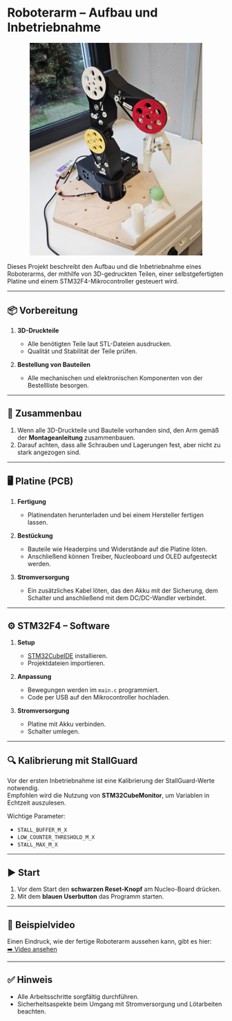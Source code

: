 # Roboterarm – Aufbau und Inbetriebnahme

<p align="center">
    <img src="./roboterarm_bild.jpeg" alt="Roboterarm" width="400"/>
</p>    

Dieses Projekt beschreibt den Aufbau und die Inbetriebnahme eines Roboterarms, der mithilfe von 3D-gedruckten Teilen, einer selbstgefertigten Platine und einem STM32F4-Mikrocontroller gesteuert wird.  

---

## 📦 Vorbereitung

1. **3D-Druckteile**  
   - Alle benötigten Teile laut STL-Dateien ausdrucken.  
   - Qualität und Stabilität der Teile prüfen.  

2. **Bestellung von Bauteilen**  
   - Alle mechanischen und elektronischen Komponenten von der Bestellliste besorgen.  

---

## 🔧 Zusammenbau

1. Wenn alle 3D-Druckteile und Bauteile vorhanden sind, den Arm gemäß der **Montageanleitung** zusammenbauen.  
2. Darauf achten, dass alle Schrauben und Lagerungen fest, aber nicht zu stark angezogen sind.  

---

## 🖥️ Platine (PCB)

1. **Fertigung**  
   - Platinendaten herunterladen und bei einem Hersteller fertigen lassen.  

2. **Bestückung**  
   - Bauteile wie Headerpins und Widerstände auf die Platine löten.  
   - Anschließend können Treiber, Nucleoboard und OLED aufgesteckt werden.

3. **Stromversorgung**  
   - Ein zusätzliches Kabel löten, das den Akku mit der Sicherung, dem Schalter und anschließend mit dem DC/DC-Wandler verbindet.  

---

## ⚙️ STM32F4 – Software

1. **Setup**  
   - [STM32CubeIDE](https://www.st.com/en/development-tools/stm32cubeide.html) installieren.  
   - Projektdateien importieren.  

2. **Anpassung**  
   - Bewegungen werden im `main.c` programmiert.  
   - Code per USB auf den Mikrocontroller hochladen.  

3. **Stromversorgung**  
   - Platine mit Akku verbinden.  
   - Schalter umlegen.  

---

## 🔍 Kalibrierung mit StallGuard

Vor der ersten Inbetriebnahme ist eine Kalibrierung der StallGuard-Werte notwendig.  
Empfohlen wird die Nutzung von **STM32CubeMonitor**, um Variablen in Echtzeit auszulesen.  

Wichtige Parameter:  
- `STALL_BUFFER_M_X`  
- `LOW_COUNTER_THRESHOLD_M_X`  
- `STALL_MAX_M_X`  

---

## ▶️ Start

1. Vor dem Start den **schwarzen Reset-Knopf** am Nucleo-Board drücken.  
2. Mit dem **blauen Userbutton** das Programm starten.  

---

## 🎥 Beispielvideo

Einen Eindruck, wie der fertige Roboterarm aussehen kann, gibt es hier:  
[➡️ Video ansehen](https://www.dropbox.com/scl/fi/g09jmz12r2tmc5cvw9wto/Robot4Workshop_v4.mp4?rlkey=lwdefdrdfxj2pr9vu0g0xlj73&st=269ooo00&dl=0)

---

## ✅ Hinweis

- Alle Arbeitsschritte sorgfältig durchführen.  
- Sicherheitsaspekte beim Umgang mit Stromversorgung und Lötarbeiten beachten.  